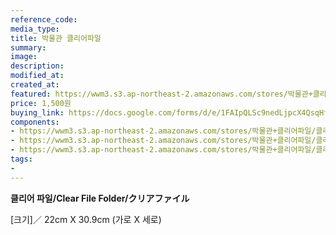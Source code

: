 ```yaml
---
reference_code:
media_type:
title: 박물관 클리어파일
summary:
image:
description:
modified_at:
created_at:
featured: https://wwm3.s3.ap-northeast-2.amazonaws.com/stores/박물관+클리어파일/클리어파일+뒷면.jpg
price: 1,500원
buying_link: https://docs.google.com/forms/d/e/1FAIpQLSc9nedLjpcX4QsqHfsDClSUvnY_z8JjKZMrkfDJmnqozNUliA/viewform
components:
- https://wwm3.s3.ap-northeast-2.amazonaws.com/stores/박물관+클리어파일/클리어파일+뒷면.jpg
- https://wwm3.s3.ap-northeast-2.amazonaws.com/stores/박물관+클리어파일/클리어파일3.png
- https://wwm3.s3.ap-northeast-2.amazonaws.com/stores/박물관+클리어파일/클리어파일4.jpg
tags:
-
---
```

**클리어 파일/Clear File Folder/クリアファイル**

[크기]／
22cm X 30.9cm (가로 X 세로)
